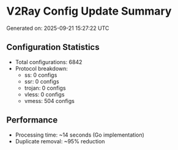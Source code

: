 # V2Ray Config Update Summary
Generated on: 2025-09-21 15:27:22 UTC

## Configuration Statistics
- Total configurations: 6842
- Protocol breakdown:
  - ss: 0 configs
  - ssr: 0 configs
  - trojan: 0 configs
  - vless: 0 configs
  - vmess: 504 configs

## Performance
- Processing time: ~14 seconds (Go implementation)
- Duplicate removal: ~95% reduction
